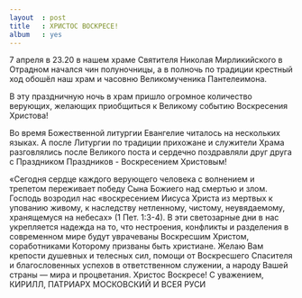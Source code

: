 ```yaml
---
layout  : post
title   : ХРИСТОС ВОСКРЕСЕ!
album   : yes
---
```

7 апреля в 23.20 в нашем храме Святителя Николая Мирликийского в Отрадном начался чин полуночницы, а в полночь по традиции крестный ход обошёл наш храм и часовню Великомученика Пантелеимона. 

В эту праздничную ночь в храм пришло огромное количество верующих, желающих приобщиться к Великому событию Воскресения Христова!

Во время Божественной литургии Евангелие читалось на нескольких языках.
А после Литургии по традиции прихожане и служители Храма разговлялись после Великого поста и сердечно поздравляли друг друга с Праздником Праздников - Воскресением Христовым!


«Сегодня сердце каждого верующего человека с волнением и трепетом переживает победу Сына Божиего над смертью и злом. Господь возродил нас «воскресением Иисуса Христа из мертвых к упованию живому, к наследству нетленному, чистому, неувядаемому, хранящемуся на небесах» (1 Пет. 1:З-4). В эти светозарные дни в нас укрепляется надежда на то, что нестроения, конфликты и разделения в современном мире будут уврачеваны Воскресшим Христом, соработниками Которому призваны быть христиане.
Желаю Вам крепости душевных и телесных сил, помощи от Воскресшего Спасителя и благословенных успехов в ответственном служении, а народу Вашей страны — мира и процветания.
Христос Воскресе!
С уважением, 
КИРИЛЛ, ПАТРИАРХ МОСКОВСКИЙ И ВСЕЯ РУСИ



